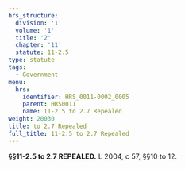 ```yaml
---
hrs_structure:
  division: '1'
  volume: '1'
  title: '2'
  chapter: '11'
  statute: 11-2.5
type: statute
tags:
  - Government
menu:
  hrs:
    identifier: HRS_0011-0002_0005
    parent: HRS0011
    name: 11-2.5 to 2.7 Repealed
weight: 20030
title: to 2.7 Repealed
full_title: 11-2.5 to 2.7 Repealed
---
```

**§§11-2.5 to 2.7 REPEALED.** L 2004, c 57, §§10 to 12.